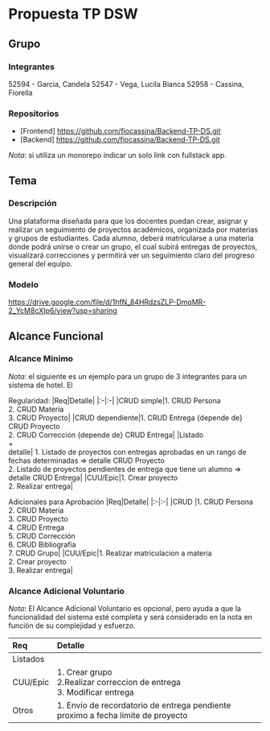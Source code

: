 # Propuesta TP DSW

## Grupo
### Integrantes
52594 - Garcia, Candela
52547 - Vega, Lucila Bianca
52958 - Cassina, Fiorella

### Repositorios
* [Frontend] https://github.com/fiocassina/Backend-TP-DS.git
* [Backend] https://github.com/fiocassina/Backend-TP-DS.git

*Nota*: si utiliza un monorepo indicar un solo link con fullstack app.

## Tema
### Descripción
Una plataforma diseñada para que los docentes puedan crear, asignar y realizar un seguimiento de proyectos académicos, organizada por materias y grupos de estudiantes. Cada alumno, deberá matricularse a una materia donde podrá unirse o crear un grupo, el cual subirá entregas de proyectos, visualizará correcciones y permitirá ver un seguimiento claro del progreso general del equipo.



### Modelo
https://drive.google.com/file/d/1hfN_84HRdzsZLP-DmqMR-2_YcM8cXIp6/view?usp=sharing

## Alcance Funcional 

### Alcance Mínimo

*Nota*: el siguiente es un ejemplo para un grupo de 3 integrantes para un sistema de hotel. El 

Regularidad:
|Req|Detalle|
|:-|:-|
|CRUD simple|1. CRUD Persona<br>2. CRUD Materia<br>3. CRUD Proyecto|
|CRUD dependiente|1. CRUD Entrega {depende de} CRUD Proyecto<br>2. CRUD Corrección {depende de} CRUD Entrega|
|Listado<br>+<br>detalle| 1. Listado de proyectos con entregas aprobadas en un rango de fechas determinadas => detalle CRUD Proyecto <br> 2. Listado de proyectos pendientes de entrega que tiene un alumno => detalle CRUD Entrega|
|CUU/Epic|1. Crear proyecto<br>2. Realizar entrega|


Adicionales para Aprobación
|Req|Detalle|
|:-|:-|
|CRUD |1. CRUD Persona<br>2. CRUD Materia<br>3. CRUD Proyecto<br>4. CRUD Entrega<br>5. CRUD Corrección<br>6. CRUD Bibliografia<br>7. CRUD Grupo|
|CUU/Epic|1. Realizar matriculacion a materia<br>2. Crear proyecto<br>3. Realizar entrega|


### Alcance Adicional Voluntario

*Nota*: El Alcance Adicional Voluntario es opcional, pero ayuda a que la funcionalidad del sistema esté completa y será considerado en la nota en función de su complejidad y esfuerzo.

|Req|Detalle|
|:-|:-|
|Listados | |
|CUU/Epic|1. Crear grupo<br>2.Realizar correccion de entrega<br>3. Modificar entrega|
|Otros|1. Envío de recordatorio de entrega pendiente proximo a fecha limite de proyecto|

